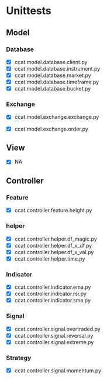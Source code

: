 # Unittests

## Model

### Database
- [x] ccat.model.database.client.py
- [x] ccat.model.database.instrument.py
- [x] ccat.model.database.market.py
- [x] ccat.model.database.timeframe.py
- [x] ccat.model.database.bucket.py

### Exchange
- [x] ccat.model.exchange.exchange.py
- [x] ccat.model.exchange.order.py


## View
 - [x] NA

## Controller

### Feature
- [x] ccat.controller.feature.height.py

### helper
- [x] ccat.controller.helper.df_magic.py
- [x] ccat.controller.helper.df_x_df.py
- [x] ccat.controller.helper.df_x_val.py
- [x] ccat.controller.helper.time.py

### Indicator
- [x] ccat.controller.indicator.ema.py
- [x] ccat.controller.indicator.rsi.py
- [x] ccat.controller.indicator.sma.py

### Signal
- [x] ccat.controller.signal.overtraded.py
- [x] ccat.controller.signal.reversal.py
- [x] ccat.controller.signal.extreme.py

### Strategy
- [x] ccat.controller.signal.momentum.py
